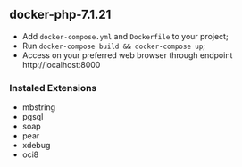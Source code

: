## docker-php-7.1.21
- Add `docker-compose.yml` and `Dockerfile` to your project;
- Run `docker-compose build && docker-compose up`;
- Access on your preferred web browser through endpoint http://localhost:8000

### Instaled Extensions
- mbstring
- pgsql
- soap
- pear
- xdebug
- oci8
